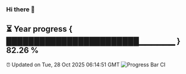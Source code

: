 ### Hi there 👋
⏳ Year progress { ████████████████████████▁▁▁▁▁▁ } 82.26 %
---
⏰ Updated on Tue, 28 Oct 2025 06:14:51 GMT
![Progress Bar CI](https://github.com/Moyi321/Moyi321/workflows/Progress%20Bar%20CI/badge.svg)
